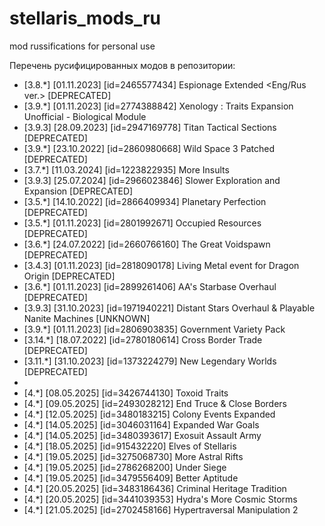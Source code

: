 # stellaris_mods_ru
mod russifications for personal use

Перечень русифицированных модов в репозитории:

- [3.8.*] [01.11.2023] [id=2465577434] Espionage Extended <Eng/Rus ver.> [DEPRECATED]
- [3.9.*] [01.11.2023] [id=2774388842] Xenology : Traits Expansion Unofficial - Biological Module
- [3.9.3] [28.09.2023] [id=2947169778] Titan Tactical Sections [DEPRECATED]
- [3.9.*] [23.10.2022] [id=2860980668] Wild Space 3 Patched [DEPRECATED]
- [3.7.*] [11.03.2024] [id=1223822935] More Insults
- [3.9.3] [25.07.2024] [id=2966023846] Slower Exploration and Expansion [DEPRECATED]
- [3.5.*] [14.10.2022] [id=2866409934] Planetary Perfection [DEPRECATED]
- [3.5.*] [01.11.2023] [id=2801992671] Occupied Resources [DEPRECATED]
- [3.6.*] [24.07.2022] [id=2660766160] The Great Voidspawn [DEPRECATED]
- [3.4.3] [01.11.2023] [id=2818090178] Living Metal event for Dragon Origin [DEPRECATED]
- [3.6.*] [01.11.2023] [id=2899261406] AA's Starbase Overhaul [DEPRECATED]
- [3.9.3] [31.10.2023] [id=1971940221] Distant Stars Overhaul & Playable Nanite Machines [UNKNOWN]
- [3.9.*] [01.11.2023] [id=2806903835] Government Variety Pack
- [3.14.*] [18.07.2022] [id=2780180614] Cross Border Trade [DEPRECATED]
- [3.11.*] [31.10.2023] [id=1373224279] New Legendary Worlds [DEPRECATED]
-
- [4.*] [08.05.2025] [id=3426744130] Toxoid Traits
- [4.*] [09.05.2025] [id=2493028212] End Truce & Close Borders
- [4.*] [12.05.2025] [id=3480183215] Colony Events Expanded
- [4.*] [14.05.2025] [id=3046031164] Expanded War Goals
- [4.*] [14.05.2025] [id=3480393617] Exosuit Assault Army
- [4.*] [18.05.2025] [id=915432220]  Elves of Stellaris
- [4.*] [19.05.2025] [id=3275068730] More Astral Rifts
- [4.*] [19.05.2025] [id=2786268200] Under Siege
- [4.*] [19.05.2025] [id=3479556409] Better Aptitude
- [4.*] [20.05.2025] [id=3483186436] Criminal Heritage Tradition
- [4.*] [20.05.2025] [id=3441039353] Hydra's More Cosmic Storms
- [4.*] [21.05.2025] [id=2702458166] Hypertraversal Manipulation 2